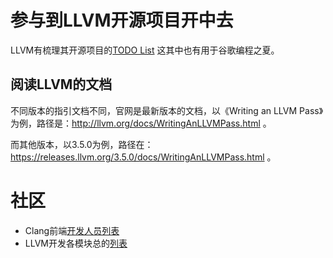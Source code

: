 # 参与到LLVM开源项目开中去

LLVM有梳理其开源项目的[TODO List](https://www.llvm.org/OpenProjects.html) 这其中也有用于谷歌编程之夏。

## 阅读LLVM的文档

不同版本的指引文档不同，官网是最新版本的文档，以《Writing an LLVM Pass》为例，路径是：http://llvm.org/docs/WritingAnLLVMPass.html 。

而其他版本，以3.5.0为例，路径在：https://releases.llvm.org/3.5.0/docs/WritingAnLLVMPass.html 。





# 社区

- Clang前端[开发人员列表](https://lists.llvm.org/mailman/listinfo/cfe-dev)
- LLVM开发各模块总的[列表](https://lists.llvm.org/mailman/listinfo/llvmdev)